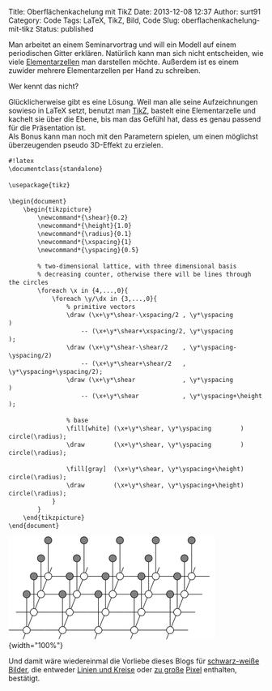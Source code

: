 Title: Oberflächenkachelung mit TikZ
Date: 2013-12-08 12:37
Author: surt91
Category: Code
Tags: LaTeX, TikZ, Bild, Code
Slug: oberflachenkachelung-mit-tikz
Status: published

Man arbeitet an einem Seminarvortrag und will ein Modell auf einem
periodischen Gitter erklären. Natürlich kann man sich nicht entscheiden,
wie viele [Elementarzellen](http://de.wikipedia.org/wiki/Elementarzelle)
man darstellen möchte. Außerdem ist es einem zuwider mehrere
Elementarzellen per Hand zu schreiben.

Wer kennt das nicht?

Glücklicherweise gibt es eine Lösung. Weil man alle seine Aufzeichnungen
sowieso in LaTeX setzt, benutzt
man [TikZ](http://www.texample.net/tikz/examples/), bastelt eine
Elementarzelle und kachelt sie über die Ebene, bis man das Gefühl hat,
dass es genau passend für die Präsentation ist.  
Als Bonus kann man noch mit den Parametern spielen, um einen möglichst
überzeugenden pseudo 3D-Effekt zu erzielen.

    #!latex
    \documentclass{standalone}

    \usepackage{tikz}

    \begin{document}
        \begin{tikzpicture}
            \newcommand*{\shear}{0.2}
            \newcommand*{\height}{1.0}
            \newcommand*{\radius}{0.1}
            \newcommand*{\xspacing}{1}
            \newcommand*{\yspacing}{0.5}

            % two-dimensional lattice, with three dimensional basis
            % decreasing counter, otherwise there will be lines through the circles
            \foreach \x in {4,...,0}{
                \foreach \y/\dx in {3,...,0}{
                    % primitive vectors
                    \draw (\x+\y*\shear-\xspacing/2 , \y*\yspacing            )
                        -- (\x+\y*\shear+\xspacing/2, \y*\yspacing            );
                    \draw (\x+\y*\shear-\shear/2    , \y*\yspacing-\yspacing/2)
                        -- (\x+\y*\shear+\shear/2   , \y*\yspacing+\yspacing/2);
                    \draw (\x+\y*\shear             , \y*\yspacing            )
                        -- (\x+\y*\shear            , \y*\yspacing+\height    );

                    % base
                    \fill[white] (\x+\y*\shear, \y*\yspacing        ) circle(\radius);
                    \draw        (\x+\y*\shear, \y*\yspacing        ) circle(\radius);

                    \fill[gray]  (\x+\y*\shear, \y*\yspacing+\height) circle(\radius);
                    \draw        (\x+\y*\shear, \y*\yspacing+\height) circle(\radius);
                }
            }
        \end{tikzpicture}
    \end{document}

![Isingmodell mit Kopplung](img/standaloneIsing.svg){width="100%"}

Und damit wäre wiedereinmal die Vorliebe dieses Blogs für [schwarz-weiße
Bilder]({filename}/conways-game-of-life.md),
die entweder [Linien und Kreise]({filename}/proximity-graphs.md)
oder [zu große]({filename}/seltsamer-attraktor.md)
[Pixel]({filename}/rule-90.md)
enthalten, bestätigt.
